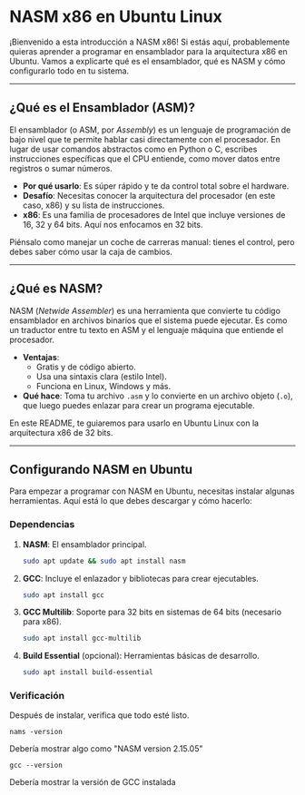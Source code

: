 # NASM x86 en Ubuntu Linux

¡Bienvenido a esta introducción a NASM x86! Si estás aquí, probablemente quieras aprender a programar en ensamblador para la arquitectura x86 en Ubuntu. Vamos a explicarte qué es el ensamblador, qué es NASM y cómo configurarlo todo en tu sistema.

---

## ¿Qué es el Ensamblador (ASM)?

El ensamblador (o ASM, por *Assembly*) es un lenguaje de programación de bajo nivel que te permite hablar casi directamente con el procesador. En lugar de usar comandos abstractos como en Python o C, escribes instrucciones específicas que el CPU entiende, como mover datos entre registros o sumar números.

- **Por qué usarlo**: Es súper rápido y te da control total sobre el hardware.
- **Desafío**: Necesitas conocer la arquitectura del procesador (en este caso, x86) y su lista de instrucciones.
- **x86**: Es una familia de procesadores de Intel que incluye versiones de 16, 32 y 64 bits. Aquí nos enfocamos en 32 bits.

Piénsalo como manejar un coche de carreras manual: tienes el control, pero debes saber cómo usar la caja de cambios.

---

## ¿Qué es NASM?

NASM (*Netwide Assembler*) es una herramienta que convierte tu código ensamblador en archivos binarios que el sistema puede ejecutar. Es como un traductor entre tu texto en ASM y el lenguaje máquina que entiende el procesador.

- **Ventajas**:
  - Gratis y de código abierto.
  - Usa una sintaxis clara (estilo Intel).
  - Funciona en Linux, Windows y más.
- **Qué hace**: Toma tu archivo `.asm` y lo convierte en un archivo objeto (`.o`), que luego puedes enlazar para crear un programa ejecutable.

En este README, te guiaremos para usarlo en Ubuntu Linux con la arquitectura x86 de 32 bits.

---

## Configurando NASM en Ubuntu

Para empezar a programar con NASM en Ubuntu, necesitas instalar algunas herramientas. Aquí está lo que debes descargar y cómo hacerlo:

### Dependencias

1. **NASM**: El ensamblador principal.
   ```bash
   sudo apt update && sudo apt install nasm
   ```
2. **GCC**: Incluye el enlazador y bibliotecas para crear ejecutables.
    ```bash
    sudo apt install gcc
    ```
3. **GCC Multilib**: Soporte para 32 bits en sistemas de 64 bits (necesario para x86).
    ```bash
    sudo apt install gcc-multilib
    ```

4. **Build Essential** (opcional): Herramientas básicas de desarrollo.
    ```bash
    sudo apt install build-essential
    ```
### Verificación

Después de instalar, verifica que todo esté listo.

    nams -version

Debería mostrar algo como "NASM version 2.15.05"

  
    gcc --version   

Debería mostrar la versión de GCC instalada
    